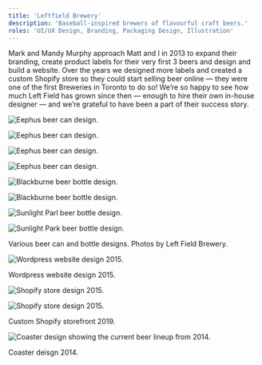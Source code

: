 ```yaml
---
title: 'Leftfield Brewery'
description: 'Baseball-inspired brewers of flavourful craft beers.'
roles: 'UI/UX Design, Branding, Packaging Design, Illustration'
---
```


Mark and Mandy Murphy approach Matt and I in 2013 to expand their branding, create product labels for their very first 3 beers and design and build a website. Over the years we designed more labels and created a custom Shopify store so they could start selling beer online — they were one of the first Breweries in Toronto to do so! We’re so happy to see how much Left Field has grown since then — enough to hire their own in-house designer — and we’re grateful to have been a part of their success story.

![Eephus beer can design.](/images/lfb/lfb-eephus-1.jpg)

![Eephus beer can design.](/images/lfb/lfb-eephus.jpg)

![Eephus beer can design.](/images/lfb/lfb-wrigley.jpg)

![Eephus beer can design.](/images/lfb/lfb-wrigley-2.jpg)

![Blackburne beer bottle design.](/images/lfb/lfb-blackburne-2.jpg)

![Blackburne beer bottle design.](/images/lfb/lfb-blackburne.jpg)

![Sunlight Parl beer bottle design.](/images/lfb/lfb-sunlight-1.jpg)

![Sunlight Park beer bottle design.](/images/lfb/lfb-sunlight.jpg)

<p class="caption">Various beer can and bottle designs. Photos by Left Field Brewery.</p>

![Wordpress website design 2015.](/images/lfb/lfb-web-4.jpg)

<p class="caption">Wordpress website design 2015.</p>

![Shopify store design 2015.](/images/lfb/lfb-fanshop-1.jpg)

![Shopify store design 2015.](/images/lfb/lfb-fanshop-2.jpg)

<p class="caption">Custom Shopify storefront 2019.</p>

![Coaster design showing the current beer lineup from 2014.](/images/lfb/lfb-coaster.jpg)

<p class="caption">Coaster deisgn 2014.</p>
